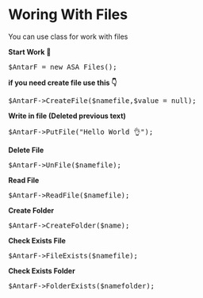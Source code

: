 # Woring With Files

You can use class for work with files

<b> Start Work 🔘 </b>
<pre>$AntarF = new ASA_Files();</pre>

<b> if you need create file use this 👇 </b>
<pre>$AntarF->CreateFile($namefile,$value = null);</pre>

<b> Write in file (Deleted previous text) </b>
<pre>$AntarF->PutFile("Hello World 👌");</pre>

<b> Delete File </b>
<pre>$AntarF->UnFile($namefile);</pre>

<b> Read File </b>
<pre>$AntarF->ReadFile($namefile);</pre>

<b> Create Folder </b>
<pre>$AntarF->CreateFolder($name);</pre>

<b> Check Exists File </b>
<pre>$AntarF->FileExists($namefile);</pre>

<b> Check Exists Folder </b>
<pre>$AntarF->FolderExists($namefolder);</pre>
